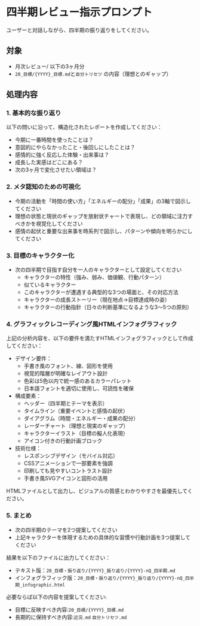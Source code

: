 # 四半期レビュー指示プロンプト

ユーザーと対話しながら、四半期の振り返りをしてください。

## 対象
- 月次レビュー/ 以下の3ヶ月分
- `20_目標/{YYYY}_目標.md`と`自分トリセツ` の内容（理想とのギャップ）

## 処理内容

### 1. 基本的な振り返り
以下の問いに沿って、構造化されたレポートを作成してください：

- 今期に一番時間を使ったことは？
- 意図的にやらなかったこと・後回しにしたことは？
- 感情的に強く反応した体験・出来事は？
- 成長した実感はどこにある？
- 次の3ヶ月で変化させたい領域は？

### 2. メタ認知のための可視化
- 今期の活動を「時間の使い方」「エネルギーの配分」「成果」の3軸で図示してください
- 理想の状態と現状のギャップを放射状チャートで表現し、どの領域に注力すべきかを視覚化してください
- 感情の起伏と重要な出来事を時系列で図示し、パターンや傾向を明らかにしてください

### 3. 目標のキャラクター化
- 次の四半期で目指す自分を一人のキャラクターとして設定してください
  - キャラクターの特性（強み、弱み、価値観、行動パターン）
  - 似ているキャラクター
  - このキャラクターが遭遇する典型的な3つの場面と、その対応方法
  - キャラクターの成長ストーリー（現在地点→目標達成時の姿）
  - キャラクターの行動指針（日々の判断基準になるような3〜5つの原則）

### 4. グラフィックレコーディング風HTMLインフォグラフィック
上記の分析内容を、以下の要件を満たすHTMLインフォグラフィックとして作成してください：

- デザイン要件：
  - 手書き風のフォント、線、図形を使用
  - 視覚的階層が明確なレイアウト設計
  - 色彩は5色以内で統一感のあるカラーパレット
  - 日本語フォントを適切に使用し、可読性を確保
- 構成要素：
  - ヘッダー（四半期とテーマを表示）
  - タイムライン（重要イベントと感情の起伏）
  - ダイアグラム（時間・エネルギー・成果の配分）
  - レーダーチャート（理想と現実のギャップ）
  - キャラクターイラスト（目標の擬人化表現）
  - アイコン付きの行動計画ブロック
- 技術仕様：
  - レスポンシブデザイン（モバイル対応）
  - CSSアニメーションで一部要素を強調
  - 印刷しても見やすいコントラスト設計
  - 手書き風SVGアイコンと図形の活用

HTMLファイルとして出力し、ビジュアルの質感とわかりやすさを最優先してください。

### 5. まとめ
- 次の四半期のテーマを2つ提案してください
- 上記キャラクターを体現するための具体的な習慣や行動計画を3つ提案してください

結果を以下のファイルに出力してください：
- テキスト版：`20_目標・振り返り/{YYYY}_振り返り/{YYYY}-nQ_四半期.md`
- インフォグラフィック版：`20_目標・振り返り/{YYYY}_振り返り/{YYYY}-nQ_四半期_infographic.html`

必要ならば以下の内容を提案してください:
- 目標に反映すべき内容:`20_目標/{YYYY}_目標.md`
- 長期的に保持すべき内容:`近況.md` `自分トリセツ.md`